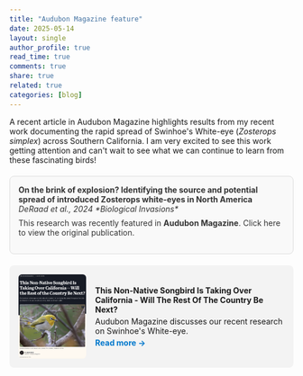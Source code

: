 ```yaml
---
title: "Audubon Magazine feature"
date: 2025-05-14
layout: single
author_profile: true
read_time: true
comments: true
share: true
related: true
categories: [blog]
---
```


A recent article in Audubon Magazine highlights results from my recent work documenting the rapid spread of Swinhoe's White-eye (*Zosterops simplex*) across Southern California. I am very excited to see this work getting attention and can't wait to see what we can continue to learn from these fascinating birds!

<div style="border: 1px solid #ddd; padding: 15px; border-radius: 8px; background: #f9f9f9; margin: 20px 0;">
  <a href="https://link.springer.com/article/10.1007/s10530-024-03268-8" target="_blank" style="text-decoration: none; color: #333;">
    <strong>On the brink of explosion? Identifying the source and potential spread of introduced Zosterops white-eyes in North America</strong><br>
    <em>DeRaad et al., 2024 *Biological Invasions*</em><br>
    <p style="margin-top: 8px;">This research was recently featured in <strong>Audubon Magazine</strong>. Click here to view the original publication.</p>
  </a>
</div>


<div style="display: flex; gap: 16px; background: #f3f3f3; padding: 16px; border-radius: 8px; align-items: center;">
  <img src="/assets/images/audubon-article-thumb.png" alt="Audubon feature" style="width: 120px; height: auto; border-radius: 6px;">
  <div>
    <h4 style="margin: 0;">This Non-Native Songbird Is Taking Over California - Will The Rest Of The Country Be Next?</h4>
    <p style="margin: 4px 0;">Audubon Magazine discusses our recent research on Swinhoe's White-eye.</p>
    <p style="margin: 0;"><a href="https://www.audubon.org/magazine/non-native-songbird-taking-over-california-will-rest-country-be-next" target="_blank" style="color: #0077cc; text-decoration: none;"><strong>Read more →</strong></a></p>
  </div>
</div>






